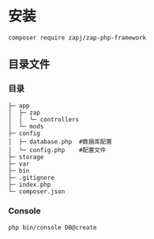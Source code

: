 # 安装

```bash
composer require zapj/zap-php-framework
```


## 目录文件

### 目录

```
├─ app
│  ├─ zap
│  │  └─ controllers
│  └─ mods
├─ config
│  ├─ database.php  #数据库配置
│  └─ config.php    #配置文件
├─ storage
├─ var
├─ bin
├─ .gitignore
├─ index.php
└─ composer.json
```

### Console

```
php bin/console DB@create
```
